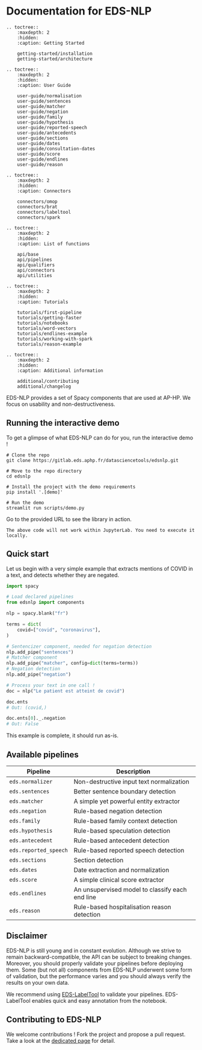 # Documentation for EDS-NLP

```{eval-rst}
.. toctree::
    :maxdepth: 2
    :hidden:
    :caption: Getting Started

    getting-started/installation
    getting-started/architecture

.. toctree::
    :maxdepth: 2
    :hidden:
    :caption: User Guide

    user-guide/normalisation
    user-guide/sentences
    user-guide/matcher
    user-guide/negation
    user-guide/family
    user-guide/hypothesis
    user-guide/reported-speech
    user-guide/antecedents
    user-guide/sections
    user-guide/dates
    user-guide/consultation-dates
    user-guide/score
    user-guide/endlines
    user-guide/reason

.. toctree::
    :maxdepth: 2
    :hidden:
    :caption: Connectors

    connectors/omop
    connectors/brat
    connectors/labeltool
    connectors/spark

.. toctree::
    :maxdepth: 2
    :hidden:
    :caption: List of functions

    api/base
    api/pipelines
    api/qualifiers
    api/connectors
    api/utilities

.. toctree::
    :maxdepth: 2
    :hidden:
    :caption: Tutorials

    tutorials/first-pipeline
    tutorials/getting-faster
    tutorials/notebooks
    tutorials/word-vectors
    tutorials/endlines-example
    tutorials/working-with-spark
    tutorials/reason-example

.. toctree::
    :maxdepth: 2
    :hidden:
    :caption: Additional information

    additional/contributing
    additional/changelog
```

EDS-NLP provides a set of Spacy components that are used at AP-HP. We focus on usability and non-destructiveness.

## Running the interactive demo

To get a glimpse of what EDS-NLP can do for you, run the interactive demo !

```shell
# Clone the repo
git clone https://gitlab.eds.aphp.fr/datasciencetools/edsnlp.git

# Move to the repo directory
cd edsnlp

# Install the project with the demo requirements
pip install '.[demo]'

# Run the demo
streamlit run scripts/demo.py
```

Go to the provided URL to see the library in action.

```{warning}
The above code will not work within JupyterLab. You need to execute it locally.
```

## Quick start

Let us begin with a very simple example that extracts mentions of COVID in a text, and detects whether they are negated.

```python
import spacy

# Load declared pipelines
from edsnlp import components

nlp = spacy.blank("fr")

terms = dict(
    covid=["covid", "coronavirus"],
)

# Sentencizer component, needed for negation detection
nlp.add_pipe("sentences")
# Matcher component
nlp.add_pipe("matcher", config=dict(terms=terms))
# Negation detection
nlp.add_pipe("negation")

# Process your text in one call !
doc = nlp("Le patient est atteint de covid")

doc.ents
# Out: (covid,)

doc.ents[0]._.negation
# Out: False
```

This example is complete, it should run as-is.

## Available pipelines

| Pipeline              | Description                                     |
| --------------------- | ----------------------------------------------- |
| `eds.normalizer`      | Non-destructive input text normalization        |
| `eds.sentences`       | Better sentence boundary detection              |
| `eds.matcher`         | A simple yet powerful entity extractor          |
| `eds.negation`        | Rule-based negation detection                   |
| `eds.family`          | Rule-based family context detection             |
| `eds.hypothesis`      | Rule-based speculation detection                |
| `eds.antecedent`      | Rule-based antecedent detection                 |
| `eds.reported_speech` | Rule-based reported speech detection            |
| `eds.sections`        | Section detection                               |
| `eds.dates`           | Date extraction and normalization               |
| `eds.score`           | A simple clinical score extractor               |
| `eds.endlines`        | An unsupervised model to classify each end line |
| `eds.reason`          | Rule-based hospitalisation reason detection     |

## Disclaimer

EDS-NLP is still young and in constant evolution. Although we strive to remain backward-compatible, the API can be subject to breaking changes. Moreover, you should properly validate your pipelines before deploying them. Some (but not all) components from EDS-NLP underwent some form of validation, but the performance varies and you should always verify the results on your own data.

We recommend using [EDS-LabelTool](https://gitlab.eds.aphp.fr/datasciencetools/labeltool) to validate your pipelines. EDS-LabelTool enables quick and easy annotation from the notebook.

## Contributing to EDS-NLP

We welcome contributions ! Fork the project and propose a pull request. Take a look at the [dedicated page](additional/contributing.md) for detail.
